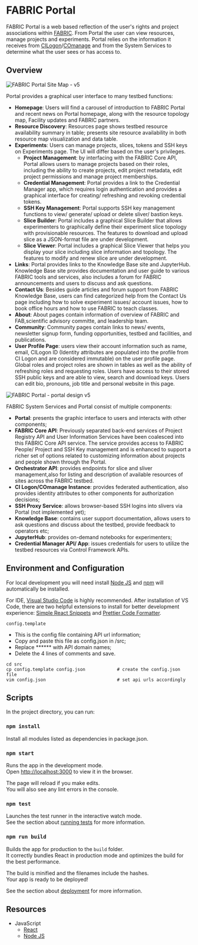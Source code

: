 # FABRIC Portal

FABRIC Portal is a web based reflection of the user's rights and project associations within [FABRIC](https://fabric-testbed.net//0). From Portal the user can view resources, manage projects and experiments. Portal relies on the information it receives from [CILogon](https://www.cilogon.org/home)/[COmanage](https://www.cilogon.org/comanage) and from the System Services to determine what the user sees or has access to.

## Overview

![FABRIC Portal Site Map - v5](https://github.com/fabric-testbed/fabric-portal/assets/37635744/cd6d81b9-a18e-4566-9713-1b8b5f909b0b)

Portal provides a graphical user interface to many testbed functions:

- **Homepage**: Users will find a carousel of introduction to FABRIC Portal and recent news on Portal homepage, along with the resource topology map, Facility updates and FABRIC partners.
- **Resource Discovery**: Resources page shows testbed resource availability summary in table; presents site resource availability in both resource map visualization and data table.
- **Experiments**: Users can manage projects, slices, tokens and SSH keys on Experiments page. The UI will differ based on the user's privileges.
  - **Project Management**: by interfacing with the FABRIC Core API, Portal allows users to manage projects based on their roles, including the ability to create projects, edit project metadata, edit project permissions and manage project memberships.
  - **Credential Management**: Portal provides a link to the Credential Manager app, which requires login authentication and provides a graphical interface for creating/ refreshing and revoking credential tokens.
  - **SSH Key Management**: Portal supports SSH key management functions to view/ generate/ upload or delete sliver/ bastion keys.
  - **Slice Builder**: Portal includes a graphical Slice Builder that allows experimenters to graphically define their experiment slice topology with provisionable resources. The features to download and upload slice as a JSON-format file are under development.
  - **Slice Viewer**: Portal includes a graphical Slice Viewer that helps you display your slice including slice information and topology. The features to modify and renew slice are under development.
- **Links**: Portal provides links to the Knowledge Base site and JupyterHub. Knowledge Base site provides documentation and user guide to various FABRIC tools and services, also includes a forum for FABRIC announcements and users to discuss and ask questions.
- **Contact Us**: Besides guide articles and forum support from FABRIC Knowledge Base, users can find categorized help from the Contact Us page including how to solve experiment issues/ account issues, how to book office hours and how to use FABRIC to teach classes.
- **About**: About pages contain information of overview of FABRIC and FAB,scientific advisory committe, and leadership team.
- **Community**: Community pages contain links to news/ events, newsletter signup form, funding opportunities, testbed and facilities, and publications.
- **User Profile Page**: users view their account information such as name, email, CILogon ID (Identity attributes are populated into the profile from CI Logon and are considered immutable) on the user profile page. Global roles and project roles are shown in tables as well as the ability of refreshing roles and requesting roles. Users have access to their stored SSH public keys and are able to view, search and download keys. Users can edit bio, pronouns, job title and personal website in this page.

![FABRIC Portal - portal design v5](https://user-images.githubusercontent.com/37635744/190232916-e655e917-145b-46ff-b5fd-a5c8ea174de0.png)

FABRIC System Services and Portal consist of multiple components:

- **Portal**: presents the graphic interface to users and interacts with other components;
- **FABRIC Core API**: Previously separated back-end services of Project Registry API and User Information Services have been coalesced into this FABRIC Core API service. The service provides access to FABRIC People/ Project and SSH Key management and is enhanced to support a richer set of options related to customizing information about projects and people shown through the Portal.
- **Orchestrator API**: provides endpoints for slice and sliver management,also for listing and description of available resources of sites across the FABRIC testbed.
- **CI Logon/COmanage Instance**: provides federated authentication, also provides identity attributes to other components for authorization decisions;
- **SSH Proxy Service**: allows browser-based SSH logins into slivers via Portal (not implemented yet);
- **Knowledge Base**: contains user support documentation, allows users to ask questions and discuss about the testbed, provide feedback to operators etc;
- **JupyterHub**: provides on-demand notebooks for experimenters;
- **Credential Manager API/ App**: issues credentials for users to utilize the testbed resources via Control Framework APIs.

## Environment and Configuration

For local development you will need install [Node JS](https://nodejs.org/en/) and [npm](https://www.npmjs.com/) will automatically be installed.

For IDE, [Visual Studio Code](https://code.visualstudio.com/) is highly recommended. After installation of VS Code, there are two helpful extensions to install for better development experience: [Simple React Snippets](https://marketplace.visualstudio.com/items?itemName=burkeholland.simple-react-snippets) and [Prettier Code Formatter](https://marketplace.visualstudio.com/items?itemName=esbenp.prettier-vscode).

`config.template`

- This is the config file containing API url information;
- Copy and paste this file as config.json in /src;
- Replace \*\*\*\*\*\* with API domain names;
- Delete the 4 lines of comments and save.

```
cd src
cp config.template config.json            # create the config.json file
vim config.json                           # set api urls accordingly
```

## Scripts

In the project directory, you can run:

### `npm install`

Install all modules listed as dependencies in package.json.

### `npm start`

Runs the app in the development mode.<br />
Open [http://localhost:3000](http://localhost:3000) to view it in the browser.

The page will reload if you make edits.<br />
You will also see any lint errors in the console.

### `npm test`

Launches the test runner in the interactive watch mode.<br />
See the section about [running tests](https://facebook.github.io/create-react-app/docs/running-tests) for more information.

### `npm run build`

Builds the app for production to the `build` folder.<br />
It correctly bundles React in production mode and optimizes the build for the best performance.

The build is minified and the filenames include the hashes.<br />
Your app is ready to be deployed!

See the section about [deployment](https://facebook.github.io/create-react-app/docs/deployment) for more information.

## Resources

- JavaScript
  - [React](https://reactjs.org/)
  - [Node JS](https://nodejs.org/en/)
